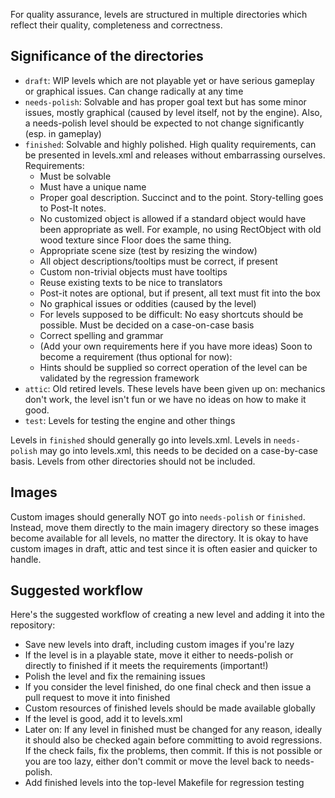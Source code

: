 For quality assurance, levels are structured in multiple directories
which reflect their quality, completeness and correctness.


## Significance of the directories

* `draft`: WIP levels which are not playable yet or have serious
  gameplay or graphical issues. Can change radically at
  any time
* `needs-polish`: Solvable and has proper goal text but has some minor
  issues, mostly graphical (caused by level itself, not by the engine).
  Also, a needs-polish level should be expected to not change significantly
  (esp. in gameplay)
* `finished`: Solvable and highly polished. High quality requirements, can be
  presented in levels.xml and releases without embarrassing ourselves.
  Requirements:
    * Must be solvable
    * Must have a unique name
    * Proper goal description. Succinct and to the point.
      Story-telling goes to Post-It notes.
    * No customized object is allowed if a standard object would have been
      appropriate as well. For example, no using RectObject with old wood
      texture since Floor does the same thing.
    * Appropriate scene size (test by resizing the window)
    * All object descriptions/tooltips must be correct, if present
    * Custom non-trivial objects must have tooltips
    * Reuse existing texts to be nice to translators
    * Post-it notes are optional, but if present, all text must fit into
      the box
    * No graphical issues or oddities (caused by the level)
    * For levels supposed to be difficult: No easy shortcuts should be
      possible. Must be decided on a case-on-case basis
    * Correct spelling and grammar
    * (Add your own requirements here if you have more ideas)
  Soon to become a requirement (thus optional for now):
    * Hints should be supplied so correct operation of the level can be
      validated by the regression framework
* `attic`: Old retired levels. These levels have been given up on: mechanics
   don't work, the level isn't fun or we have no ideas on how to make it good.
* `test`: Levels for testing the engine and other things

Levels in `finished` should generally go into levels.xml.
Levels in `needs-polish` may go into levels.xml, this needs to be decided on a 
case-by-case basis. Levels from other directories should not be included.


## Images

Custom images should generally NOT go into `needs-polish` or `finished`.
Instead, move them directly to the main imagery directory so these
images become available for all levels, no matter the directory.
It is okay to have custom images in draft, attic and test since it is
often easier and quicker to handle.


## Suggested workflow

Here's the suggested workflow of creating a new level and adding it into
the repository:
* Save new levels into draft, including custom images if you're lazy
* If the level is in a playable state, move it either to needs-polish or
  directly to finished if it meets the requirements (important!)
* Polish the level and fix the remaining issues
* If you consider the level finished, do one final check and then issue 
  a pull request to move it into finished
* Custom resources of finished levels should be made available globally
* If the level is good, add it to levels.xml
* Later on: If any level in finished must be changed for any reason,
  ideally it should also be checked again before committing to avoid
  regressions. If the check fails, fix the problems, then commit. If this
  is not possible or you are too lazy, either don't commit or move the
  level back to needs-polish.
* Add finished levels into the top-level Makefile for regression testing
